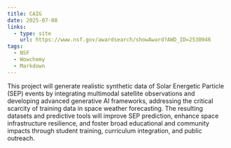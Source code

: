 ```yaml
---
title: CAIG
date: 2025-07-08
links:
  - type: site
    url: https://www.nsf.gov/awardsearch/showAward?AWD_ID=2530946
tags:
  - NSF
  - Wowchemy
  - Markdown
---
```


This project will generate realistic synthetic data of Solar Energetic Particle (SEP) events by integrating multimodal satellite observations and developing advanced generative AI frameworks, addressing the critical scarcity of training data in space weather forecasting. The resulting datasets and predictive tools will improve SEP prediction, enhance space infrastructure resilience, and foster broad educational and community impacts through student training, curriculum integration, and public outreach.

<!--more-->
